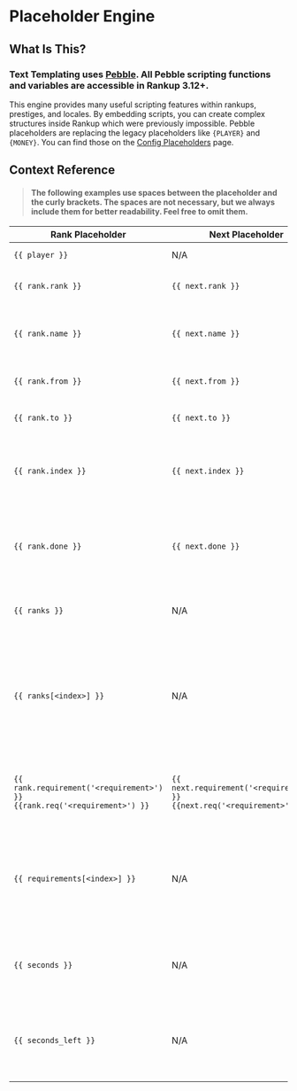 # Placeholder Engine

## What Is This?

### Text Templating uses [Pebble](./Pebble/templates.html). All Pebble scripting functions and variables are accessible in Rankup 3.12+.

This engine provides many useful scripting features within rankups, prestiges, and locales. By embedding scripts, you can create complex structures inside Rankup which were previously impossible. Pebble placeholders are replacing the legacy placeholders like `{PLAYER}` and `{MONEY}`. You can find those on the [Config Placeholders](./Config-Placeholders.html#config-placeholders) page.

## Context Reference

> #### The following examples use spaces between the placeholder and the curly brackets. The spaces are not necessary, but we always include them for better readability. Feel free to omit them.

Rank Placeholder | Next Placeholder | Description
----------- | ----- | -----------
`{{ player }}` | N/A | Username of the player.
`{{ rank.rank }}` | `{{ next.rank }}` | The current rank of the player.
`{{ rank.name }}` | `{{ next.name }}` | The `display-name` for the current rank the player is on.
`{{ rank.from }}` | `{{ next.from }}` | The current prestige of the player.
`{{ rank.to }}` | `{{ next.to }}` | The next prestige of the player.
`{{ rank.index }}` | `{{ next.index }}` | The index within the rankups list. 0 means it is the first rankup..
`{{ rank.done }}` | `{{ next.done }}` | Returns true if all requirements are complete, otherwise false.
`{{ ranks }}` | N/A | A list of all ranks seperated by commas.
`{{ ranks[<index>] }}` | N/A | Similar to `{{ ranks }}` but for a specific rank. `<index>` must be a number.<br>Returns a rank, so you can use `{{ rank }}` methods.
`{{ rank.requirement('<requirement>') }}`<br>`{{rank.req('<requirement>') }} ` | `{{ next.requirement('<requirement>') }}`<br>`{{next.req('<requirement>') }} ` | Get a specific requirement for the rank the player is on.
`{{ requirements[<index>] }}` | N/A | Retrieve a requirement by its index.<br>Useful if you have multiple requirements of the same name.
`{{ seconds }}` | N/A | Total cooldown in seconds before you can rankup again.
`{{ seconds_left }}` | N/A | What's left of the cooldown in seconds before you can rankup again.